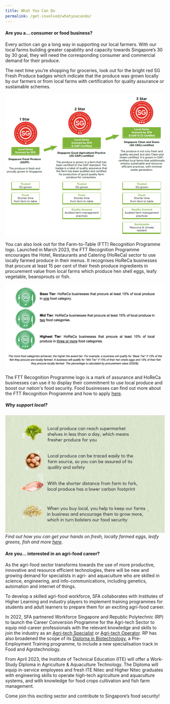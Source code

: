 ```yaml
---
title: What You Can Do
permalink: /get-involved/whatyoucando/
---
```

#### Are you a… consumer or food business?

Every action can go a long way in supporting our local farmers. With our local farms building greater capability and capacity towards Singapore’s 30 by 30 goal, they will need the corresponding consumer and commercial demand for their produce.

The next time you’re shopping for groceries, look out for the bright red SG Fresh Produce badges which indicate that the produce was grown locally by our farmers or from local farms with certification for quality assurance or sustainable schemes.

![Positive attributes of the Singapore Fresh Produce logos](/images/SGFP%20logos%20step%20up.jpg)

You can also look out for the Farm-to-Table (FTT) Recognition Programme logo. Launched in March 2023, the FTT Recognition Programme encourages the Hotel, Restaurants and Catering (HoReCa) sector to use locally farmed produce in their menus. It recognises HoReCa businesses that procure at least 15 per cent of their fresh produce ingredients in procurement value from local farms which produce hen shell eggs, leafy vegetable, beansprouts or fish. 

![Farm-to-Table Recognition Programme tiering](/images/farm-to-table%20recognition%20programme.png)

The FTT Recognition Programme logo is a mark of assurance and HoReCa businesses can use it to display their commitment to use local produce and boost our nation's food security. Food businesses can find out more about the FTT Recognition Programme and how to apply [here](https://www.sfa.gov.sg/food-farming/sgfoodstory/supporting-local-produce#farm-to-table-recognition-programme). 

##### Why support local?

![Why support local](/images/supportlocal.jpg)
*Find out how you can get your hands on fresh, locally farmed eggs, leafy greens, fish and more [here](https://www.sfa.gov.sg/fromSGtoSG/where-to-buy).*

#### Are you... interested in an agri-food career?

As the agri-food sector transforms towards the use of more productive, innovative and resource efficient technologies, there will be new and growing demand for specialists in agri- and aquaculture who are skilled in science, engineering, and info-communications, including genetics, automation and internet of things. 

To develop a skilled agri-food workforce, SFA collaborates with Institutes of Higher Learning and industry players to implement training programmes for students and adult learners to prepare them for an exciting agri-food career.

In 2022, SFA partnered Workforce Singapore and Republic Polytechnic (RP) to launch the Career Conversion Programme for the Agri-tech Sector to equip mid-career professionals with the relevant knowledge and skills to join the industry as an [Agri-tech Specialist](https://www.rp.edu.sg/ace/course-summary/Detail/career-conversion-programme-for-agritech-specialist) or [Agri-tech Operator](https://www.rp.edu.sg/ace/course-summary/Detail/career-conversion-programme-for-agritech-operator). RP has also broadened the scope of its [Diploma in Biotechnology](https://www.rp.edu.sg/SAS/full-time-diplomas/Details/diploma-in-biotechnology), a Pre-Employment Training programme, to include a new specialisation track in Food and Agrotechnology. 

From April 2023, the Institute of Technical Education (ITE) will offer a Work-Study Diploma in Agriculture & Aquaculture Technology. The Diploma will equip in-service employees and fresh ITE Nitec and Higher Nitec graduates with engineering skills to operate high-tech agriculture and aquaculture systems, and with knowledge for food crops cultivation and fish farm management.

Come join this exciting sector and contribute to Singapore’s food security!